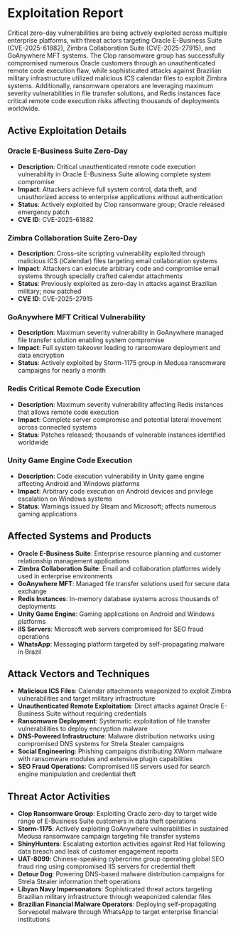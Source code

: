 # Exploitation Report

Critical zero-day vulnerabilities are being actively exploited across multiple enterprise platforms, with threat actors targeting Oracle E-Business Suite (CVE-2025-61882), Zimbra Collaboration Suite (CVE-2025-27915), and GoAnywhere MFT systems. The Clop ransomware group has successfully compromised numerous Oracle customers through an unauthenticated remote code execution flaw, while sophisticated attacks against Brazilian military infrastructure utilized malicious ICS calendar files to exploit Zimbra systems. Additionally, ransomware operators are leveraging maximum severity vulnerabilities in file transfer solutions, and Redis instances face critical remote code execution risks affecting thousands of deployments worldwide.

## Active Exploitation Details

### Oracle E-Business Suite Zero-Day
- **Description**: Critical unauthenticated remote code execution vulnerability in Oracle E-Business Suite allowing complete system compromise
- **Impact**: Attackers achieve full system control, data theft, and unauthorized access to enterprise applications without authentication
- **Status**: Actively exploited by Clop ransomware group; Oracle released emergency patch
- **CVE ID**: CVE-2025-61882

### Zimbra Collaboration Suite Zero-Day
- **Description**: Cross-site scripting vulnerability exploited through malicious ICS (iCalendar) files targeting email collaboration systems
- **Impact**: Attackers can execute arbitrary code and compromise email systems through specially crafted calendar attachments
- **Status**: Previously exploited as zero-day in attacks against Brazilian military; now patched
- **CVE ID**: CVE-2025-27915

### GoAnywhere MFT Critical Vulnerability
- **Description**: Maximum severity vulnerability in GoAnywhere managed file transfer solution enabling system compromise
- **Impact**: Full system takeover leading to ransomware deployment and data encryption
- **Status**: Actively exploited by Storm-1175 group in Medusa ransomware campaigns for nearly a month

### Redis Critical Remote Code Execution
- **Description**: Maximum severity vulnerability affecting Redis instances that allows remote code execution
- **Impact**: Complete server compromise and potential lateral movement across connected systems
- **Status**: Patches released; thousands of vulnerable instances identified worldwide

### Unity Game Engine Code Execution
- **Description**: Code execution vulnerability in Unity game engine affecting Android and Windows platforms
- **Impact**: Arbitrary code execution on Android devices and privilege escalation on Windows systems
- **Status**: Warnings issued by Steam and Microsoft; affects numerous gaming applications

## Affected Systems and Products

- **Oracle E-Business Suite**: Enterprise resource planning and customer relationship management applications
- **Zimbra Collaboration Suite**: Email and collaboration platforms widely used in enterprise environments
- **GoAnywhere MFT**: Managed file transfer solutions used for secure data exchange
- **Redis Instances**: In-memory database systems across thousands of deployments
- **Unity Game Engine**: Gaming applications on Android and Windows platforms
- **IIS Servers**: Microsoft web servers compromised for SEO fraud operations
- **WhatsApp**: Messaging platform targeted by self-propagating malware in Brazil

## Attack Vectors and Techniques

- **Malicious ICS Files**: Calendar attachments weaponized to exploit Zimbra vulnerabilities and target military infrastructure
- **Unauthenticated Remote Exploitation**: Direct attacks against Oracle E-Business Suite without requiring credentials
- **Ransomware Deployment**: Systematic exploitation of file transfer vulnerabilities to deploy encryption malware
- **DNS-Powered Infrastructure**: Malware distribution networks using compromised DNS systems for Strela Stealer campaigns
- **Social Engineering**: Phishing campaigns distributing XWorm malware with ransomware modules and extensive plugin capabilities
- **SEO Fraud Operations**: Compromised IIS servers used for search engine manipulation and credential theft

## Threat Actor Activities

- **Clop Ransomware Group**: Exploiting Oracle zero-day to target wide range of E-Business Suite customers in data theft operations
- **Storm-1175**: Actively exploiting GoAnywhere vulnerabilities in sustained Medusa ransomware campaign targeting file transfer systems
- **ShinyHunters**: Escalating extortion activities against Red Hat following data breach and leak of customer engagement reports
- **UAT-8099**: Chinese-speaking cybercrime group operating global SEO fraud ring using compromised IIS servers for credential theft
- **Detour Dog**: Powering DNS-based malware distribution campaigns for Strela Stealer information theft operations
- **Libyan Navy Impersonators**: Sophisticated threat actors targeting Brazilian military infrastructure through weaponized calendar files
- **Brazilian Financial Malware Operators**: Deploying self-propagating Sorvepotel malware through WhatsApp to target enterprise financial institutions